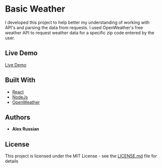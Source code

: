 # Basic Weather

I developed this project to help better my understanding of working with API's and parsing the data from requests. I used OpenWeather's free weather API to request weather data for a specific zip code entered by the user.

## Live Demo

[Live Demo](https://bit.ly/basic-weather-app)

## Built With

* [React](https://reactjs.org)
* [NodeJs](https://nodejs.org/)
* [OpenWeather](https://openweathermap.org/api)

## Authors

* **Alex Russian** 

## License

This project is licensed under the MIT License - see the [LICENSE.md](LICENSE.md) file for details
